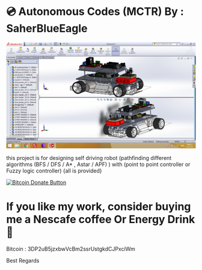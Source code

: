 # 💿  Autonomous Codes (MCTR) By : SaherBlueEagle
<p align="center">
<img src="https://raw.githubusercontent.com/SaherBlueEagle/Autonomous-Systems-/main/Project/M2/Screenshots/S12%20Isometric%20two%20views.png" ><br>

</p>
this project is for designing self driving robot (pathfinding different algorithms (BFS / DFS / A* , Astar / APF) ) 
with (point to point controller or Fuzzy logic controller) {all is provided}

[![Bitcoin Donate Button](https://raw.githubusercontent.com/SaherBlueEagle/XPR-2020-Free/master/Bitcoin-Donate-button.png)](https://www.facebook.com/NsBleeD/posts/)

# If you like my work, consider buying me a Nescafe coffee Or Energy Drink 🥰 

Bitcoin : 3DP2uB5jzxbwVcBm2ssrUstgkdCJPxciWm

Best Regards
